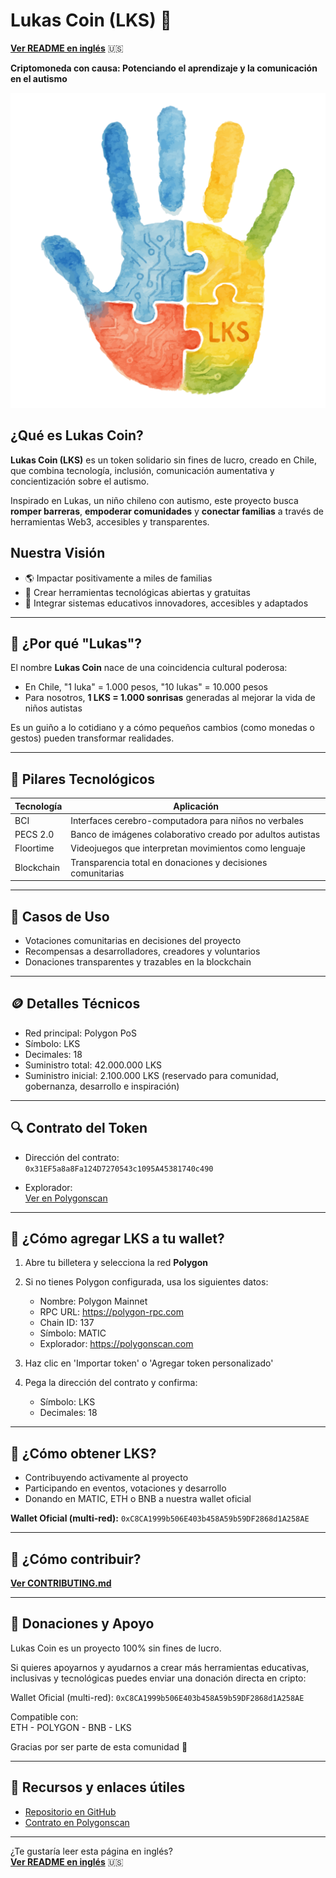 # Lukas Coin (LKS) 🌟

**[Ver README en inglés](README.en.md)** 🇺🇸

**Criptomoneda con causa: Potenciando el aprendizaje y la comunicación en el autismo**

![Lukas Coin Logo](resources/images/lukas_coin_logo_512.png)

## ¿Qué es Lukas Coin?

**Lukas Coin (LKS)** es un token solidario sin fines de lucro, creado en Chile, que combina tecnología, inclusión, comunicación aumentativa y concientización sobre el autismo.

Inspirado en Lukas, un niño chileno con autismo, este proyecto busca **romper barreras**, **empoderar comunidades** y **conectar familias** a través de herramientas Web3, accesibles y transparentes.

## Nuestra Visión

- 🌎 Impactar positivamente a miles de familias
- 🤝 Crear herramientas tecnológicas abiertas y gratuitas
- 🧠 Integrar sistemas educativos innovadores, accesibles y adaptados

---

## 🧩 ¿Por qué "Lukas"?

El nombre **Lukas Coin** nace de una coincidencia cultural poderosa:

- En Chile, "1 luka" = 1.000 pesos, "10 lukas" = 10.000 pesos
- Para nosotros, **1 LKS = 1.000 sonrisas** generadas al mejorar la vida de niños autistas

Es un guiño a lo cotidiano y a cómo pequeños cambios (como monedas o gestos) pueden transformar realidades.

---

## 🚀 Pilares Tecnológicos

| Tecnología | Aplicación                                                  |
| ---------- | ----------------------------------------------------------- |
| BCI        | Interfaces cerebro-computadora para niños no verbales       |
| PECS 2.0   | Banco de imágenes colaborativo creado por adultos autistas  |
| Floortime  | Videojuegos que interpretan movimientos como lenguaje       |
| Blockchain | Transparencia total en donaciones y decisiones comunitarias |

---

## 🌟 Casos de Uso

- Votaciones comunitarias en decisiones del proyecto
- Recompensas a desarrolladores, creadores y voluntarios
- Donaciones transparentes y trazables en la blockchain

---

## 🪙 Detalles Técnicos

- Red principal: Polygon PoS
- Símbolo: LKS
- Decimales: 18
- Suministro total: 42.000.000 LKS
- Suministro inicial: 2.100.000 LKS (reservado para comunidad, gobernanza, desarrollo e inspiración)

---

## 🔍 Contrato del Token

- Dirección del contrato:  
  `0x31EF5a8a8Fa124D7270543c1095A45381740c490`

- Explorador:  
  [Ver en Polygonscan](https://polygonscan.com/token/0x31EF5a8a8Fa124D7270543c1095A45381740c490)

---

## 📲 ¿Cómo agregar LKS a tu wallet?

1. Abre tu billetera y selecciona la red **Polygon**
2. Si no tienes Polygon configurada, usa los siguientes datos:

   - Nombre: Polygon Mainnet
   - RPC URL: https://polygon-rpc.com
   - Chain ID: 137
   - Símbolo: MATIC
   - Explorador: https://polygonscan.com

3. Haz clic en 'Importar token' o 'Agregar token personalizado'
4. Pega la dirección del contrato y confirma:

   - Símbolo: LKS
   - Decimales: 18

---

## 💸 ¿Cómo obtener LKS?

- Contribuyendo activamente al proyecto
- Participando en eventos, votaciones y desarrollo
- Donando en MATIC, ETH o BNB a nuestra wallet oficial

**Wallet Oficial (multi-red):** `0xC8CA1999b506E403b458A59b59DF2868d1A258AE`

---

## 🤝 ¿Cómo contribuir?

**[Ver CONTRIBUTING.md](CONTRIBUTING.md)**

---

## 💙 Donaciones y Apoyo

Lukas Coin es un proyecto 100% sin fines de lucro.

Si quieres apoyarnos y ayudarnos a crear más herramientas educativas, inclusivas y tecnológicas puedes enviar una donación directa en cripto:

Wallet Oficial (multi-red): `0xC8CA1999b506E403b458A59b59DF2868d1A258AE`

Compatible con:  
ETH - POLYGON - BNB - LKS

Gracias por ser parte de esta comunidad 💙

---

## 🔗 Recursos y enlaces útiles

- [Repositorio en GitHub](https://github.com/rgdevment/LukasCoin)
- [Contrato en Polygonscan](https://polygonscan.com/token/0x31EF5a8a8Fa124D7270543c1095A45381740c490)

---

¿Te gustaría leer esta página en inglés?  
**[Ver README en inglés](README.en.md)** 🇺🇸
